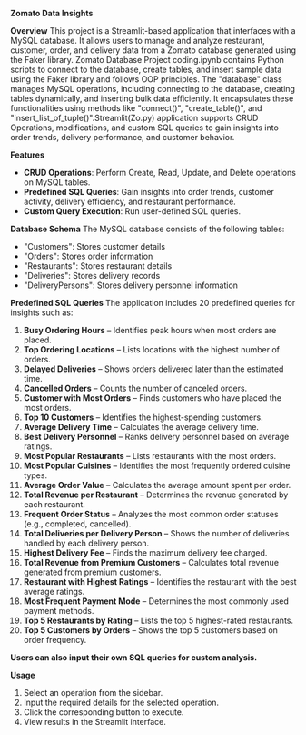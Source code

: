 **Zomato Data Insights**

**Overview**
This project is a Streamlit-based application that interfaces with a MySQL database. It allows users to manage and analyze restaurant, customer, order, and delivery data from a Zomato database generated using the Faker library. Zomato Database Project coding.ipynb contains Python scripts to connect to the database, create tables, and insert sample data using the Faker library and follows OOP principles. The "database" class manages MySQL operations, including connecting to the database, creating tables dynamically, and inserting bulk data efficiently. It encapsulates these functionalities using methods like "connect()", "create_table()", and "insert_list_of_tuple()".Streamlit(Zo.py) application supports CRUD Operations, modifications, and custom SQL queries to gain insights into order trends, delivery performance, and customer behavior.

**Features**
- **CRUD Operations**: Perform Create, Read, Update, and Delete operations on MySQL tables.
- **Predefined SQL Queries**: Gain insights into order trends, customer activity, delivery efficiency, and restaurant performance.
- **Custom Query Execution**: Run user-defined SQL queries.

**Database Schema**
The MySQL database consists of the following tables:
- "Customers": Stores customer details
- "Orders": Stores order information
- "Restaurants": Stores restaurant details
- "Deliveries": Stores delivery records
- "DeliveryPersons": Stores delivery personnel information

**Predefined SQL Queries**
The application includes 20 predefined queries for insights such as:
1. **Busy Ordering Hours** – Identifies peak hours when most orders are placed.  
2. **Top Ordering Locations** – Lists locations with the highest number of orders.  
3. **Delayed Deliveries** – Shows orders delivered later than the estimated time.  
4. **Cancelled Orders** – Counts the number of canceled orders.  
5. **Customer with Most Orders** – Finds customers who have placed the most orders.  
6. **Top 10 Customers** – Identifies the highest-spending customers.  
7. **Average Delivery Time** – Calculates the average delivery time.  
8. **Best Delivery Personnel** – Ranks delivery personnel based on average ratings.  
9. **Most Popular Restaurants** – Lists restaurants with the most orders.  
10. **Most Popular Cuisines** – Identifies the most frequently ordered cuisine types.  
11. **Average Order Value** – Calculates the average amount spent per order.  
12. **Total Revenue per Restaurant** – Determines the revenue generated by each restaurant.  
13. **Frequent Order Status** – Analyzes the most common order statuses (e.g., completed, cancelled).  
14. **Total Deliveries per Delivery Person** – Shows the number of deliveries handled by each delivery person.  
15. **Highest Delivery Fee** – Finds the maximum delivery fee charged.  
16. **Total Revenue from Premium Customers** – Calculates total revenue generated from premium customers.  
17. **Restaurant with Highest Ratings** – Identifies the restaurant with the best average ratings.  
18. **Most Frequent Payment Mode** – Determines the most commonly used payment methods.  
19. **Top 5 Restaurants by Rating** – Lists the top 5 highest-rated restaurants.  
20. **Top 5 Customers by Orders** – Shows the top 5 customers based on order frequency.  

**Users can also input their own SQL queries for custom analysis.**

**Usage**
1. Select an operation from the sidebar.
2. Input the required details for the selected operation.
3. Click the corresponding button to execute.
4. View results in the Streamlit interface.





